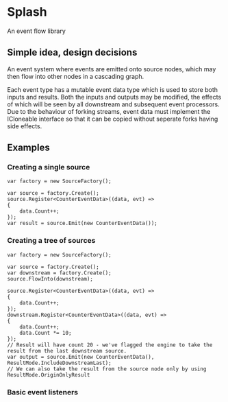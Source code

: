 # Splash

An event flow library

## Simple idea, design decisions

An event system where events are emitted onto source nodes, which may then flow into other nodes in a cascading graph.

Each event type has a mutable event data type which is used to store both inputs and results. 
Both the inputs and outputs may be modified, the effects of which will be seen by all downstream and subsequent event processors.
Due to the behaviour of forking streams, event data must implement the ICloneable interface so that it can be copied without seperate forks having side effects.

## Examples

### Creating a single source

```
var factory = new SourceFactory();

var source = factory.Create();
source.Register<CounterEventData>((data, evt) =>
{
	data.Count++;
});
var result = source.Emit(new CounterEventData());
```

### Creating a tree of sources

```
var factory = new SourceFactory();

var source = factory.Create();
var downstream = factory.Create();
source.FlowInto(downstream);

source.Register<CounterEventData>((data, evt) =>
{
    data.Count++;
});
downstream.Register<CounterEventData>((data, evt) =>
{
	data.Count++;
    data.Count *= 10;
});
// Result will have count 20 - we've flagged the engine to take the result from the last downstream source.
var output = source.Emit(new CounterEventData(), ResultMode.IncludeDownstreamLast);
// We can also take the result from the source node only by using ResultMode.OriginOnlyResult
```

### Basic event listeners

